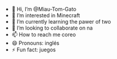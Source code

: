 - 👋 Hi, I’m @Miau-Tom-Gato
- 👀 I’m interested in Minecraft 
- 🌱 I’m currently learning the pawer of two
- 💞️ I’m looking to collaborate on na
- 📫 How to reach me coreo
- 😄 Pronouns: inglés 
- ⚡ Fun fact: juegos 

<!---
Miau-Tom-Gato/Miau-Tom-Gato is a ✨ special ✨ repository because its `README.md` (this file) appears on your GitHub profile.
You can click the Preview link to take a look at your changes.
--->
